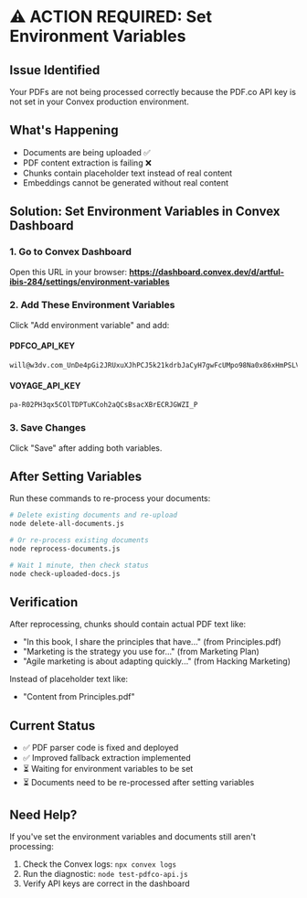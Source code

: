 # ⚠️ ACTION REQUIRED: Set Environment Variables

## Issue Identified
Your PDFs are not being processed correctly because the PDF.co API key is not set in your Convex production environment.

## What's Happening
- Documents are being uploaded ✅
- PDF content extraction is failing ❌ 
- Chunks contain placeholder text instead of real content
- Embeddings cannot be generated without real content

## Solution: Set Environment Variables in Convex Dashboard

### 1. Go to Convex Dashboard
Open this URL in your browser:
**https://dashboard.convex.dev/d/artful-ibis-284/settings/environment-variables**

### 2. Add These Environment Variables

Click "Add environment variable" and add:

#### PDFCO_API_KEY
```
will@w3dv.com_UnDe4pGi2JRUxuXJhPCJ5k21kdrbJaCyH7gwFcUMpo98Na0x86xHmPSLV4dApy8a
```

#### VOYAGE_API_KEY  
```
pa-R02PH3qx5COlTDPTuKCoh2aQCsBsacXBrECRJGWZI_P
```

### 3. Save Changes
Click "Save" after adding both variables.

## After Setting Variables

Run these commands to re-process your documents:

```bash
# Delete existing documents and re-upload
node delete-all-documents.js

# Or re-process existing documents
node reprocess-documents.js

# Wait 1 minute, then check status
node check-uploaded-docs.js
```

## Verification
After reprocessing, chunks should contain actual PDF text like:
- "In this book, I share the principles that have..." (from Principles.pdf)
- "Marketing is the strategy you use for..." (from Marketing Plan)
- "Agile marketing is about adapting quickly..." (from Hacking Marketing)

Instead of placeholder text like:
- "Content from Principles.pdf"

## Current Status
- ✅ PDF parser code is fixed and deployed
- ✅ Improved fallback extraction implemented
- ⏳ Waiting for environment variables to be set
- ⏳ Documents need to be re-processed after setting variables

## Need Help?
If you've set the environment variables and documents still aren't processing:
1. Check the Convex logs: `npx convex logs`
2. Run the diagnostic: `node test-pdfco-api.js`
3. Verify API keys are correct in the dashboard